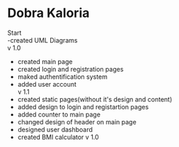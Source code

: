 # Dobra Kaloria
Start <br>
-created UML Diagrams<br>
v 1.0
- created main page
- created login and registration pages
- maked authentification system
- added user account<br>
v 1.1
- created static pages(without it's design and content)
- added design to login and registartion pages
- added counter to main page
- changed design of header on main page
- designed user dashboard
- created BMI calculator v 1.0

